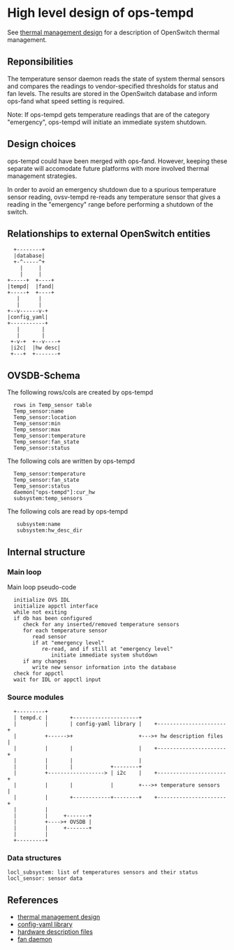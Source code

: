 # High level design of ops-tempd

See [thermal management design](http://www.openswitch.net/documents/dev/thermal_management_design) for a description of OpenSwitch thermal management.

## Reponsibilities
The temperature sensor daemon reads the state of system thermal sensors and compares the readings to vendor-specified thresholds for status and fan levels. The results are stored in the OpenSwitch database and inform ops-fand what speed setting is required.

Note: If ops-tempd gets temperature readings that are of the category "emergency", ops-tempd will initiate an immediate system shutdown.

## Design choices
ops-tempd could have been merged with ops-fand. However, keeping these separate will accomodate future platforms with more involved thermal management strategies.

In order to avoid an emergency shutdown due to a spurious temperature sensor reading, ovsv-tempd re-reads any temperature sensor that gives a reading in the "emergency" range before performing a shutdown of the switch.

## Relationships to external OpenSwitch entities
```ditaa
  +--------+
  |database|
  +-^-----^+
    |     |
    |     |
+-----+  +----+
|tempd|  |fand|
+-----+  +----+
   |      |
   |      |
+--v------v-+
|config_yaml|
+-----------+
   |       |
   |       |
 +-v-+  +--v----+
 |i2c|  |hw desc|
 +---+  +-------+
```

## OVSDB-Schema
The following rows/cols are created by ops-tempd
```
  rows in Temp_sensor table
  Temp_sensor:name
  Temp_sensor:location
  Temp_sensor:min
  Temp_sensor:max
  Temp_sensor:temperature
  Temp_sensor:fan_state
  Temp_sensor:status
```

The following cols are written by ops-tempd
```
  Temp_sensor:temperature
  Temp_sensor:fan_state
  Temp_sensor:status
  daemon["ops-tempd"]:cur_hw
  subsystem:temp_sensors
```

The following cols are read by ops-tempd
```
   subsystem:name
   subsystem:hw_desc_dir
```

## Internal structure
### Main loop
Main loop pseudo-code
```
  initialize OVS IDL
  initialize appctl interface
  while not exiting
  if db has been configured
     check for any inserted/removed temperature sensors
     for each temperature sensor
        read sensor
        if at "emergency level"
           re-read, and if still at "emergency level"
              initiate immediate system shutdown
     if any changes
        write new sensor information into the database
  check for appctl
  wait for IDL or appctl input
```

### Source modules
```ditaa
  +---------+
  | tempd.c |       +---------------------+
  |         |       | config-yaml library |    +----------------------+
  |         +------>+                     +--->+ hw description files |
  |         |       |                     |    +----------------------+
  |         |       |                     |
  |         |       |            +--------+
  |         +------------------> | i2c    |    +----------------------+
  |         |       |            |        +--->+ temperature sensors  |
  |         |       +------------+--------+    +----------------------+
  |         |
  |         |     +-------+
  |         +---->+ OVSDB |
  |         |     +-------+
  |         |
  +---------+
```

### Data structures
```
locl_subsystem: list of temperatures sensors and their status
locl_sensor: sensor data
```

## References
* [thermal management design](http://www.openswitch.net/documents/dev/thermal_management_design)
* [config-yaml library](http://www.openswitch.net/dev/config_yaml_design)
* [hardware description files](http://www.openswitch.net/documents/dev/ops-hw-config/DESIGN)
* [fan daemon](http://www.openswitch.net/documents/dev/ops-fand/DESIGN)

